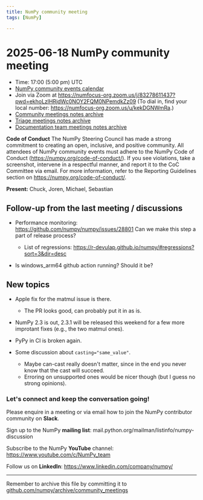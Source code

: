 ```yaml
---
title: NumPy community meeting
tags: [NumPy]

---
```


# 2025-06-18 NumPy community meeting

- Time: 17:00 (5:00 pm) UTC
- [NumPy community events calendar](https://scientific-python.org/calendars/)
- Join via Zoom at https://numfocus-org.zoom.us/j/83278611437?pwd=ekhoLzlHRjdWc0NOY2FQM0NPemdkZz09 (To dial in, find your local number: https://numfocus-org.zoom.us/u/kekDGNWmRa.)
- [Community meetings notes archive](https://github.com/numpy/archive/tree/main/community_meetings)
- [Triage meetings notes archive](https://github.com/numpy/archive/tree/master/triage_meetings)
- [Documentation team meetings notes archive](https://github.com/numpy/archive/tree/main/docs_team_meetings)

**Code of Conduct**
The NumPy Steering Council has made a strong commitment to creating an open, inclusive, and positive community. 
All attendees of NumPy community events must adhere to the NumPy Code of Conduct (https://numpy.org/code-of-conduct/). 
If you see violations, take a screenshot, intervene in a respectful manner, and report it to the CoC Committee via email. For more information, refer to the Reporting Guidelines section on https://numpy.org/code-of-conduct/.

**Present:** Chuck, Joren, Michael, Sebastian


## Follow-up from the last meeting / discussions

- Performance monitoring: https://github.com/numpy/numpy/issues/28801 Can we make this step a part of release process? 
    - List of regressions: https://r-devulap.github.io/numpy/#regressions?sort=3&dir=desc

- Is windows_arm64 github action running? Should it be?


## New topics

- Apple fix for the matmul issue is there.
  - The PR looks good, can probably put it in as is.

- NumPy 2.3 is out, 2.3.1 will be released this weekend for a few more improtant fixes (e.g., the two matmul ones).

- PyPy in CI is broken again.

- Some discussion about `casting="same_value"`.
  - Maybe can-cast really doesn't matter, since in the end you never know that the cast will succeed.
  - Erroring on unsupported ones would be nicer though (but I guess no strong opinions).





### Let's connect and keep the conversation going!

Please enquire in a meeting or via email how to join the NumPy contributor community on **Slack**.

Sign up to the NumPy **mailing list**: mail.python.org/mailman/listinfo/numpy-discussion

Subscribe to the NumPy **YouTube** channel: https://www.youtube.com/c/NumPy_team

Follow us on **LinkedIn**: https://www.linkedin.com/company/numpy/

---
Remember to archive this file by committing it to [github.com/numpy/archive/community_meetings](https://github.com/numpy/archive/tree/main/community_meetings)
